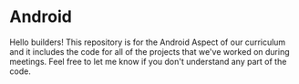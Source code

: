 # Android
Hello builders! 
This repository is for the Android Aspect of our curriculum and it includes the code for all of the projects that we've worked on during meetings. 
Feel free to let me know if you don't understand any part of the code.
